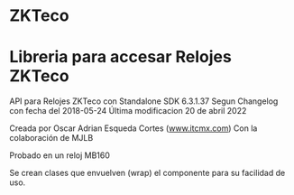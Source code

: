 # ZKTeco

# Libreria para accesar Relojes ZKTeco

API para Relojes ZKTeco con Standalone SDK 6.3.1.37
Segun Changelog con fecha del 2018-05-24
Última modificacion 20 de abril 2022

Creada por Oscar Adrian Esqueda Cortes (www.itcmx.com)
Con la colaboración de MJLB

Probado en un reloj MB160

Se crean clases que envuelven (wrap) el componente para su facilidad de uso.


